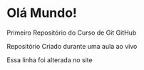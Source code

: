 # Olá Mundo!
 Primeiro Repositório do Curso de Git GitHub

 Repositório Criado durante uma aula ao vivo
 
 Essa linha foi alterada no site
